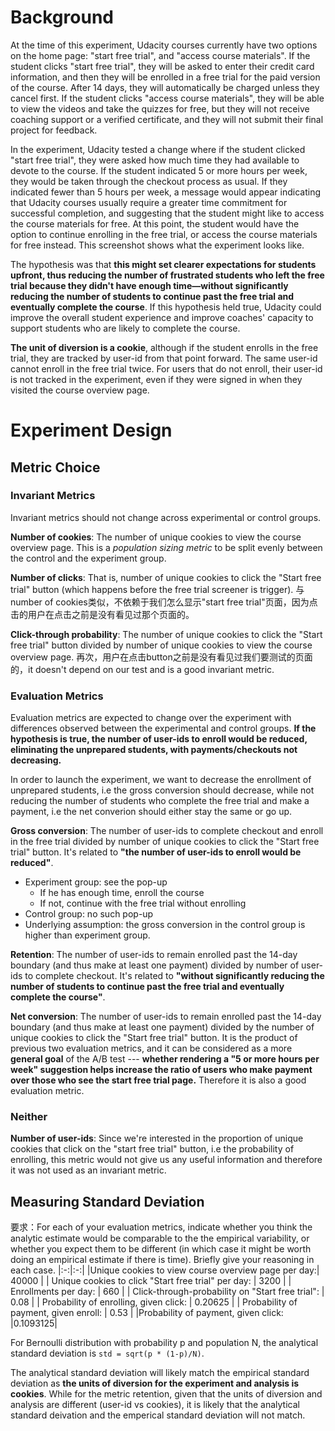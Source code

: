 # Background
At the time of this experiment, Udacity courses currently have two options on the home page: "start free trial", and "access course materials". If the student clicks "start free trial", they will be asked to enter their credit card information, and then they will be enrolled in a free trial for the paid version of the course. After 14 days, they will automatically be charged unless they cancel first. If the student clicks "access course materials", they will be able to view the videos and take the quizzes for free, but they will not receive coaching support or a verified certificate, and they will not submit their final project for feedback.

In the experiment, Udacity tested a change where if the student clicked "start free trial", they were asked how much time they had available to devote to the course. If the student indicated 5 or more hours per week, they would be taken through the checkout process as usual. If they indicated fewer than 5 hours per week, a message would appear indicating that Udacity courses usually require a greater time commitment for successful completion, and suggesting that the student might like to access the course materials for free. At this point, the student would have the option to continue enrolling in the free trial, or access the course materials for free instead. This screenshot shows what the experiment looks like.

The hypothesis was that **this might set clearer expectations for students upfront, thus reducing the number of frustrated students who left the free trial because they didn't have enough time—without significantly reducing the number of students to continue past the free trial and eventually complete the course**. If this hypothesis held true, Udacity could improve the overall student experience and improve coaches' capacity to support students who are likely to complete the course.

**The unit of diversion is a cookie**, although if the student enrolls in the free trial, they are tracked by user-id from that point forward. The same user-id cannot enroll in the free trial twice. For users that do not enroll, their user-id is not tracked in the experiment, even if they were signed in when they visited the course overview page.

# Experiment Design
## Metric Choice
### Invariant Metrics
Invariant metrics should not change across experimental or control groups.

**Number of cookies**: The number of unique cookies to view the course overview page. This is a *population sizing metric* to be split evenly between the control and the experiment group.

**Number of clicks**: That is, number of unique cookies to click the "Start free trial" button (which happens before the free trial screener is trigger). 与number of cookies类似，不依赖于我们怎么显示"start free trial"页面，因为点击的用户在点击之前是没有看见过那个页面的。

**Click-through probability**: The number of unique cookies to click the "Start free trial" button divided by number of unique cookies to view the course overview page. 再次，用户在点击button之前是没有看见过我们要测试的页面的，it doesn't depend on our test and is a good invariant metric.

### Evaluation Metrics
Evaluation metrics are expected to change over the experiment with differences observed between the experimental and control groups. **If the hypothesis is true, the number of user-ids to enroll would be reduced, eliminating the unprepared students, with payments/checkouts not decreasing.**

In order to launch the experiment, we want to decrease the enrollment of unprepared students, i.e the gross conversion should decrease, while not reducing the number of students who complete the free trial and make a payment, i.e the net converion should either stay the same or go up.

**Gross conversion**: The number of user-ids to complete checkout and enroll in the free trial divided by number of unique cookies to click the "Start free trial" button. It's related to **"the number of user-ids to enroll would be reduced"**.
- Experiment group: see the pop-up
  - If he has enough time, enroll the course
  - If not, continue with the free trial without enrolling
- Control group: no such pop-up
- Underlying assumption: the gross conversion in the control group is higher than experiment group.

**Retention**: The number of user-ids to remain enrolled past the 14-day boundary (and thus make at least one payment) divided by number of user-ids to complete checkout. It's related to **"without significantly reducing the number of students to continue past the free trial and eventually complete the course"**.

**Net conversion**: The number of user-ids to remain enrolled past the 14-day boundary (and thus make at least one payment) divided by the number of unique cookies to click the "Start free trial" button. It is the product of previous two evaluation metrics, and it can be considered as a more **general goal** of the A/B test --- **whether rendering a "5 or more hours per week" suggestion helps increase the ratio of users who make payment over those who see the start free trial page.** Therefore it is also a good evaluation metric.

### Neither
**Number of user-ids**: Since we're interested in the proportion of unique cookies that click on the "start free trial" button, i.e the probability of enrolling, this metric would not give us any useful information and therefore it was not used as an invariant metric.

## Measuring Standard Deviation
要求：For each of your evaluation metrics, indicate whether you think the analytic estimate would be comparable to the the empirical variability, or whether you expect them to be different (in which case it might be worth doing an empirical estimate if there is time). Briefly give your reasoning in each case.
|:-:|:-:|
|Unique cookies to view course overview page per day:| 40000  |
| Unique cookies to click "Start free trial" per day:  | 3200  |
|  Enrollments per day: | 660  |
|  Click-through-probability on "Start free trial": |  0.08 |
| Probability of enrolling, given click:  | 0.20625  |
| Probability of payment, given enroll:  |  0.53 |
|Probability of payment, given click: |0.1093125|

For Bernoulli distribution with probability p and population N, the analytical standard deviation is `std = sqrt(p * (1-p)/N)`.

The analytical standard deviation will likely match the empirical standard deviation as **the units of diversion for the experiment and analysis is cookies**. While for the metric retention, given that the units of diversion and analysis are different (user-id vs cookies), it is likely that the analytical standard deivation and the emperical standard deviation will not match.





